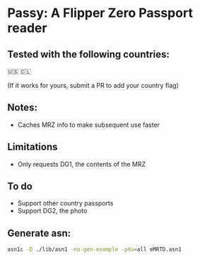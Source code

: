 # Passy: A Flipper Zero Passport reader

## Tested with the following countries:
🇺🇸
🇨🇱

(If it works for yours, submit a PR to add your country flag)

## Notes:
 - Caches MRZ info to make subsequent use faster

## Limitations
 - Only requests DG1, the contents of the MRZ

## To do
 - Support other country passports
 - Support DG2, the photo

## Generate asn:

```bash
asn1c -D ./lib/asn1 -no-gen-example -pdu=all eMRTD.asn1
```
